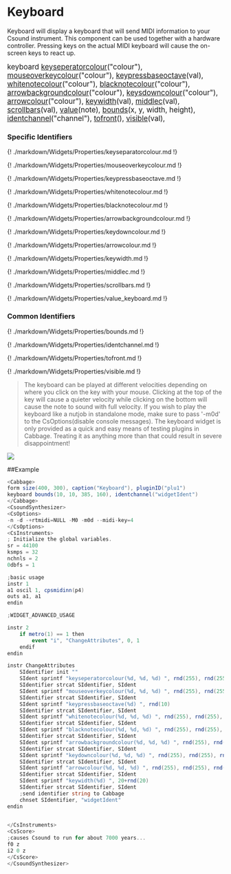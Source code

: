 # Keyboard

Keyboard will display a keyboard that will send MIDI information to your Csound instrument. This component can be used together with a hardware controller. Pressing keys on the actual MIDI keyboard will cause the on-screen keys to react up. 

<big></pre>
keyboard [keyseperatorcolour](#keyseparatorcolour)("colour"), 
[mouseoverkeycolour](#mouseoverkeycolour)("colour"), 
[keypressbaseoctave](#keypressbaseoctave)(val), 
[whitenotecolour](#whitenotecolour)("colour"), 
[blacknotecolour](#blacknotecolour)("colour"), 
[arrowbackgroundcolour](#arrowbackgroundcolour)("colour"), 
[keysdowncolour](#keydowncolour)("colour"), 
[arrowcolour](#arrowcolour)("colour"), 
[keywidth](#keywidth)(val), 
[middlec](#middlec)(val), 
[scrollbars](#scrollbars)(val), 
[value](#value_keyboard)(note), 
[bounds](#bounds)(x, y, width, height), 
[identchannel](#identchannel)("channel"), 
[tofront](#tofront)(), 
[visible](#visible)(val), 

</pre></big>

### Specific Identifiers

{! ./markdown/Widgets/Properties/keyseparatorcolour.md !} 

{! ./markdown/Widgets/Properties/mouseoverkeycolour.md !}  

{! ./markdown/Widgets/Properties/keypressbaseoctave.md !}  

{! ./markdown/Widgets/Properties/whitenotecolour.md !}  

{! ./markdown/Widgets/Properties/blacknotecolour.md !} 

{! ./markdown/Widgets/Properties/arrowbackgroundcolour.md !} 

{! ./markdown/Widgets/Properties/keydowncolour.md !} 

{! ./markdown/Widgets/Properties/arrowcolour.md !} 

{! ./markdown/Widgets/Properties/keywidth.md !} 

{! ./markdown/Widgets/Properties/middlec.md !}

{! ./markdown/Widgets/Properties/scrollbars.md !}

{! ./markdown/Widgets/Properties/value_keyboard.md !}

### Common Identifiers

{! ./markdown/Widgets/Properties/bounds.md !}  

{! ./markdown/Widgets/Properties/identchannel.md !}  

{! ./markdown/Widgets/Properties/tofront.md !} 

{! ./markdown/Widgets/Properties/visible.md !}  


<!--(End of identifiers)/-->

>The keyboard can be played at different velocities depending on where you click on the key with your mouse. Clicking at the top of the key will cause a quieter velocity while clicking on the bottom will cause the note to sound with full velocity. If you wish to play the keyboard like a nutjob in standalone mode, make sure to pass '-m0d' to the CsOptions(disable console messages). The keyboard widget is only provided as a quick and easy means of testing plugins in Cabbage. Treating it as anything more than that could result in severe disappointment!  

![](../images/keyboard.gif)

##Example
<!--(Widget Example)/-->
```csharp
<Cabbage>
form size(400, 300), caption("Keyboard"), pluginID("plu1")
keyboard bounds(10, 10, 385, 160), identchannel("widgetIdent")
</Cabbage>
<CsoundSynthesizer>
<CsOptions>
-n -d -+rtmidi=NULL -M0 -m0d --midi-key=4
</CsOptions>
<CsInstruments>
; Initialize the global variables. 
sr = 44100
ksmps = 32
nchnls = 2
0dbfs = 1

;basic usage
instr 1 
a1 oscil 1, cpsmidinn(p4)
outs a1, a1
endin        

;WIDGET_ADVANCED_USAGE

instr 2
    if metro(1) == 1 then
        event "i", "ChangeAttributes", 0, 1
    endif
endin

instr ChangeAttributes
    SIdentifier init ""
	SIdent sprintf "keyseperatorcolour(%d, %d, %d) ", rnd(255), rnd(255), rnd(255)
	SIdentifier strcat SIdentifier, SIdent
	SIdent sprintf "mouseoverkeycolour(%d, %d, %d) ", rnd(255), rnd(255), rnd(255)
	SIdentifier strcat SIdentifier, SIdent
	SIdent sprintf "keypressbaseoctave(%d) ", rnd(10)
	SIdentifier strcat SIdentifier, SIdent
	SIdent sprintf "whitenotecolour(%d, %d, %d) ", rnd(255), rnd(255), rnd(255)
	SIdentifier strcat SIdentifier, SIdent
	SIdent sprintf "blacknotecolour(%d, %d, %d) ", rnd(255), rnd(255), rnd(255)
	SIdentifier strcat SIdentifier, SIdent
	SIdent sprintf "arrowbackgroundcolour(%d, %d, %d) ", rnd(255), rnd(255), rnd(255)
	SIdentifier strcat SIdentifier, SIdent
	SIdent sprintf "keydowncolour(%d, %d, %d) ", rnd(255), rnd(255), rnd(255)
	SIdentifier strcat SIdentifier, SIdent
	SIdent sprintf "arrowcolour(%d, %d, %d) ", rnd(255), rnd(255), rnd(255)
	SIdentifier strcat SIdentifier, SIdent
	SIdent sprintf "keywidth(%d) ", 20+rnd(20)
	SIdentifier strcat SIdentifier, SIdent
    ;send identifier string to Cabbage
    chnset SIdentifier, "widgetIdent"           
endin
                

</CsInstruments>
<CsScore>
;causes Csound to run for about 7000 years...
f0 z
i2 0 z
</CsScore>
</CsoundSynthesizer>
```
<!--(Widget Example)/-->
